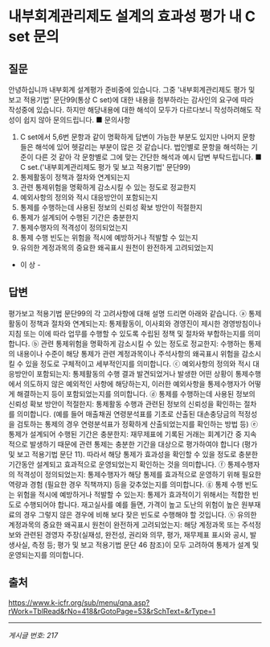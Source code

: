 # 내부회계관리제도 설계의 효과성 평가 내 C set 문의

## 질문
안녕하십니까
내부회계 설계평가 준비중에 있습니다.
그중 '내부회계관리제도 평가 및 보고 적용기법' 문단99(통상 C set)에 대한 내용을 첨부하라는 감사인의 요구에 따라 작성중에 있습니다.
하지만 해당내용에 대한 해석이 모두가 다르다보니 작성하려해도 작성이 쉽지 않아 문의드립니다.
■ 문의사항
1. C set에서 5,6번 문항과 같이 명확하게 답변이 가능한 부분도 있지만 나머지 문항들은 해석에 있어 헷갈리는 부분이 많은 것 같습니다.
법인별로 문항을 해석하는 기준이 다른 것 같아 각 문항별로 그에 맞는 간단한 해석과 예시 답변 부탁드립니다.
■ C set.('내부회계관리제도 평가 및 보고 적용기법' 문단99)
1. 통제활동이 정책과 절차와 연계되는지
2. 관련 통제위험을 명확하게 감소시킬 수 있는 정도로 정교한지
3. 예외사항의 정의와 적시 대응방안이 포함되는지
4. 통제를 수행하는데 사용된 정보의 신뢰성 확보 방안이 적절한지
5. 통제가 설계되어 수행된 기간은 충분한지
6. 통제수행자의 적격성이 정의되었는지
7. 통제 수행 빈도는 위험을 적시에 예방하거나 적발할 수 있는지
8. 유의한 계정과목의 중요한 왜곡표시 원천이 완전하게 고려되었는지
- 이 상 -

## 답변
평가보고 적용기법 문단99의 각 고려사항에 대해 설명 드리면 아래와 같습니다.
ⓐ 통제활동이 정책과 절차와 연계되는지: 통제활동이, 이사회와 경영진이 제시한 경영방침이나 지침 또는 이에 따라 업무를 수행할 수 있도록 수립된 정책 및 절차와 부합하는지를 의미합니다.
ⓑ 관련 통제위험을 명확하게 감소시킬 수 있는 정도로 정교한지: 수행하는 통제의 내용이나 수준이 해당 통제가 관련 계정과목이나 주석사항의 왜곡표시 위험을 감소시킬 수 있을 정도로 구체적이고 세부적인지를 의미합니다.
ⓒ 예외사항의 정의와 적시 대응방안이 포함되는지: 통제활동의 수행 결과 발견되었거나 발생한 어떤 상황이 통제수행에서 의도하지 않은 예외적인 사항에 해당하는지, 이러한 예외사항을 통제수행자가 어떻게 해결하는지 등이 포함되었는지를 의미합니다.
ⓓ 통제를 수행하는데 사용된 정보의 신뢰성 확보 방안이 적절한지: 통제활동 수행과 관련된 정보의 신뢰성을 확인하는 절차를 의미합니다. (예를 들어 매출채권 연령분석표를 기초로 산출된 대손충당금의 적정성을 검토하는 통제의 경우 연령분석표가 정확하게 산출되었는지를 확인하는 방법 등)
ⓔ 통제가 설계되어 수행된 기간은 충분한지: 재무제표에 기록된 거래는 회계기간 중 지속적으로 발생하기 때문에 관련 통제는 충분한 기간을 대상으로 평가하여야 합니다 (평가 및 보고 적용기법 문단 11). 따라서 해당 통제가 효과성을 확인할 수 있을 정도로 충분한 기간동안 설계되고 효과적으로 운영되었는지 확인하는 것을 의미합니다.
ⓕ 통제수행자의 적격성이 정의되었는지: 통제수행자가 해당 통제를 효과적으로 운영하기 위해 필요한 역량과 경험 (필요한 경우 직책까지) 등을 갖추었는지를 의미합니다.
ⓖ 통제 수행 빈도는 위험을 적시에 예방하거나 적발할 수 있는지: 통제가 효과적이기 위해서는 적합한 빈도로 수행되어야 합니다. 재고실사를 예를 들면, 가격이 높고 도난의 위험이 높은 원부재료의 경우 그렇지 않은 경우에 비해 보다 잦은 빈도로 수행해야 할 것입니다.
ⓗ 유의한 계정과목의 중요한 왜곡표시 원천이 완전하게 고려되었는지: 해당 계정과목 또는 주석정보와 관련된 경영자 주장(실재성, 완전성, 권리와 의무, 평가, 재무제표 표시와 공시, 발생사실, 측정 등; 평가 및 보고 적용기법 문단 46 참조)이 모두 고려하여 통제가 설계 및 운영되는지를 의미합니다.

## 출처
https://www.k-icfr.org/sub/menu/qna.asp?rWork=TblRead&rNo=418&rGotoPage=53&rSchText=&rType=1

---
*게시글 번호: 217*
